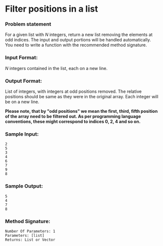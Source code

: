 # Filter positions in a list

### Problem statement
For a given list with *N* integers, return a new list removing the elements at odd indices. The input and output portions will be handled automatically. You need to write a function with the recommended method signature.


### Input Format:

*N* integers contained in the list, each on a new line.

### Output Format:

List of integers, with integers at odd positions removed. The relative positions should be same as they were in the original array. Each integer will be on a new line.

**Please note, that by "odd positions" we mean the first, third, fifth position of the array need to be filtered out. As per programming language conventions, these might correspond to indices 0, 2, 4 and so on.**

### Sample Input:

```
2
5
3
4
6
7
9
8
```

### Sample Output:

```
5
4
7
8
```

### Method Signature:

```
Number Of Parameters: 1
Parameters: [list]
Returns: List or Vector
```


